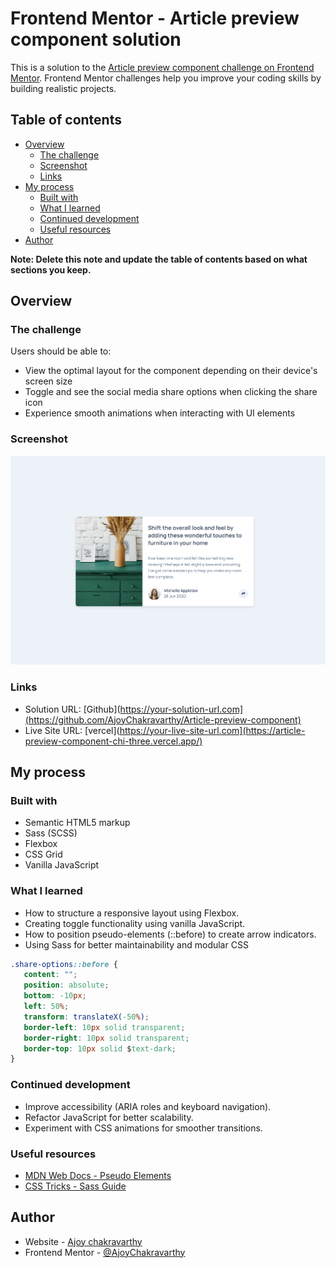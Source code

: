 # Frontend Mentor - Article preview component solution

This is a solution to the [Article preview component challenge on Frontend Mentor](https://www.frontendmentor.io/challenges/article-preview-component-dYBN_pYFT). Frontend Mentor challenges help you improve your coding skills by building realistic projects.

## Table of contents

-  [Overview](#overview)
   -  [The challenge](#the-challenge)
   -  [Screenshot](#screenshot)
   -  [Links](#links)
-  [My process](#my-process)
   -  [Built with](#built-with)
   -  [What I learned](#what-i-learned)
   -  [Continued development](#continued-development)
   -  [Useful resources](#useful-resources)
-  [Author](#author)

**Note: Delete this note and update the table of contents based on what sections you keep.**

## Overview

### The challenge

Users should be able to:

-  View the optimal layout for the component depending on their device's screen size
-  Toggle and see the social media share options when clicking the share icon
-  Experience smooth animations when interacting with UI elements

### Screenshot

![](./images/screenshot.png)

### Links

-  Solution URL: [Github](https://your-solution-url.com](https://github.com/AjoyChakravarthy/Article-preview-component)
-  Live Site URL: [vercel](https://your-live-site-url.com](https://article-preview-component-chi-three.vercel.app/)

## My process

### Built with

-  Semantic HTML5 markup
-  Sass (SCSS)
-  Flexbox
-  CSS Grid
-  Vanilla JavaScript

### What I learned

-  How to structure a responsive layout using Flexbox.
-  Creating toggle functionality using vanilla JavaScript.
-  How to position pseudo-elements (::before) to create arrow indicators.
-  Using Sass for better maintainability and modular CSS

```css
.share-options::before {
   content: "";
   position: absolute;
   bottom: -10px;
   left: 50%;
   transform: translateX(-50%);
   border-left: 10px solid transparent;
   border-right: 10px solid transparent;
   border-top: 10px solid $text-dark;
}
```

### Continued development

-  Improve accessibility (ARIA roles and keyboard navigation).
-  Refactor JavaScript for better scalability.
-  Experiment with CSS animations for smoother transitions.

### Useful resources

-  [MDN Web Docs - Pseudo Elements](https://developer.mozilla.org/en-US/docs/Web/CSS/::before)
-  [CSS Tricks - Sass Guide](https://css-tricks.com/sass-style-guide/)

## Author

-  Website - [Ajoy chakravarthy](https://www.linkedin.com/in/ajoy-chakravarthy/)
-  Frontend Mentor - [@AjoyChakravarthy](https://www.frontendmentor.io/profile/AjoyChakravarthy)
